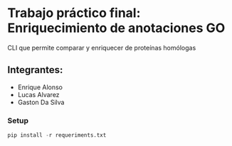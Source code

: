 # Trabajo práctico final: Enriquecimiento de anotaciones GO
CLI que permite comparar y enriquecer de proteínas homólogas

## Integrantes:

* Enrique Alonso
* Lucas Alvarez
* Gaston Da Silva

### Setup

```python 
pip install -r requeriments.txt

```